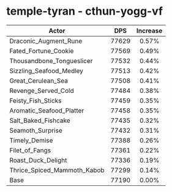 # temple-tyran - cthun-yogg-vf
| Actor | DPS | Increase |
|---|:---:|:---:|
|Draconic_Augment_Rune|77629|0.57%|
|Fated_Fortune_Cookie|77569|0.49%|
|Thousandbone_Tongueslicer|77532|0.44%|
|Sizzling_Seafood_Medley|77513|0.42%|
|Great_Cerulean_Sea|77508|0.41%|
|Revenge_Served_Cold|77484|0.38%|
|Feisty_Fish_Sticks|77459|0.35%|
|Aromatic_Seafood_Platter|77458|0.35%|
|Salt_Baked_Fishcake|77435|0.32%|
|Seamoth_Surprise|77432|0.31%|
|Timely_Demise|77388|0.26%|
|Filet_of_Fangs|77361|0.22%|
|Roast_Duck_Delight|77336|0.19%|
|Thrice_Spiced_Mammoth_Kabob|77299|0.14%|
|Base|77190|0.00%|
